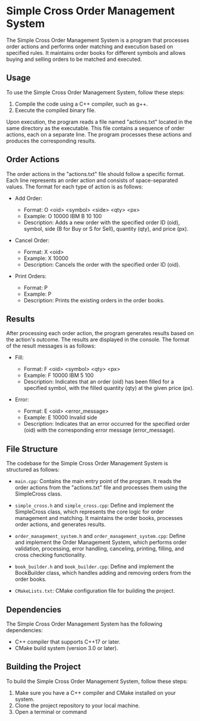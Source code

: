 # Simple Cross Order Management System

The Simple Cross Order Management System is a program that processes order actions and performs order matching and execution based on specified rules. It maintains order books for different symbols and allows buying and selling orders to be matched and executed.

## Usage

To use the Simple Cross Order Management System, follow these steps:

1. Compile the code using a C++ compiler, such as g++.
2. Execute the compiled binary file.

Upon execution, the program reads a file named "actions.txt" located in the same directory as the executable. This file contains a sequence of order actions, each on a separate line. The program processes these actions and produces the corresponding results.

## Order Actions

The order actions in the "actions.txt" file should follow a specific format. Each line represents an order action and consists of space-separated values. The format for each type of action is as follows:

- Add Order:
  - Format: O \<oid> \<symbol> \<side> \<qty> \<px>
  - Example: O 10000 IBM B 10 100
  - Description: Adds a new order with the specified order ID (oid), symbol, side (B for Buy or S for Sell), quantity (qty), and price (px).

- Cancel Order:
  - Format: X \<oid>
  - Example: X 10000
  - Description: Cancels the order with the specified order ID (oid).

- Print Orders:
  - Format: P
  - Example: P
  - Description: Prints the existing orders in the order books.

## Results

After processing each order action, the program generates results based on the action's outcome. The results are displayed in the console. The format of the result messages is as follows:

- Fill:
  - Format: F \<oid> \<symbol> \<qty> \<px>
  - Example: F 10000 IBM 5 100
  - Description: Indicates that an order (oid) has been filled for a specified symbol, with the filled quantity (qty) at the given price (px).

- Error:
  - Format: E \<oid> \<error_message>
  - Example: E 10000 Invalid side
  - Description: Indicates that an error occurred for the specified order (oid) with the corresponding error message (error_message).

## File Structure

The codebase for the Simple Cross Order Management System is structured as follows:

- `main.cpp`: Contains the main entry point of the program. It reads the order actions from the "actions.txt" file and processes them using the SimpleCross class.

- `simple_cross.h` and `simple_cross.cpp`: Define and implement the SimpleCross class, which represents the core logic for order management and matching. It maintains the order books, processes order actions, and generates results.

- `order_management_system.h` and `order_management_system.cpp`: Define and implement the Order Management System, which performs order validation, processing, error handling, canceling, printing, filling, and cross checking functionality.

- `book_builder.h` and `book_builder.cpp`: Define and implement the BookBuilder class, which handles adding and removing orders from the order books.

- `CMakeLists.txt`: CMake configuration file for building the project.

## Dependencies

The Simple Cross Order Management System has the following dependencies:

- C++ compiler that supports C++17 or later.
- CMake build system (version 3.0 or later).

## Building the Project

To build the Simple Cross Order Management System, follow these steps:

1. Make sure you have a C++ compiler and CMake installed on your system.
2. Clone the project repository to your local machine.
3. Open a terminal or command

